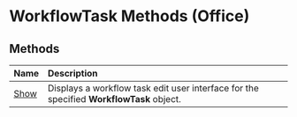 
# WorkflowTask Methods (Office)

## Methods



|**Name**|**Description**|
|:-----|:-----|
|[Show](a7256356-c935-e9ce-e510-6798ebd5563f.md)|Displays a workflow task edit user interface for the specified  **WorkflowTask** object.|
